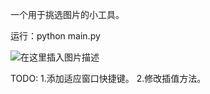 一个用于挑选图片的小工具。

运行：python main.py

![在这里插入图片描述](https://github.com/jiangfeizi/choose_image/blob/master/pics/%E7%A4%BA%E4%BE%8B%E5%9B%BE%E7%89%87.png)



TODO:
1.添加适应窗口快捷键。
2.修改插值方法。